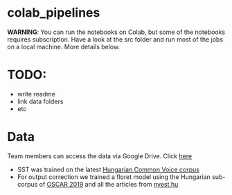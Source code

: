 # colab_pipelines
**WARNING**: You can run the notebooks on Colab, but
some of the notebooks requires subscription. Have a look
at the src folder and run most of the jobs on a local machine.
More details below.

# TODO:
+ write readme
+ link data folders
+ etc

# Data
Team members can access the data via Google Drive. Click [here](https://drive.google.com/drive/folders/1R4AFvTP91Lb5xxp5u1y6HWkA5xhgm7Ai?usp=share_link)
+ SST was trained on the latest [Hungarian Common Voice corpus](https://commonvoice.mozilla.org/)
+ For output correction we trained a floret model using the Hungarian sub-corpus of [OSCAR 2019](https://oscar-project.org/post/oscar-2019/) and 
all the articles from [nyest.hu](https://www.nyest.hu/)